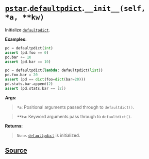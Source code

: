 # [`pstar`](./pstar.md).[`defaultpdict`](./pstar_defaultpdict.md).`__init__(self, *a, **kw)`

Initialize [`defaultpdict`](./pstar_defaultpdict.md).

**Examples:**
```python
pd = defaultpdict(int)
assert (pd.foo == 0)
pd.bar += 10
assert (pd.bar == 10)

pd = defaultpdict(lambda: defaultpdict(list))
pd.foo.bar = 20
assert (pd == dict(foo=dict(bar=20)))
pd.stats.bar.append(2)
assert (pd.stats.bar == [2])
```

**Args:**

>    **`*a`**: Positional arguments passed through to `defaultdict()`.

>    **`**kw`**: Keyword arguments pass through to `defaultdict()`.

**Returns:**

>    `None`. [`defaultpdict`](./pstar_defaultpdict.md) is initialized.



## [Source](../pstar/pstar.py#L480-L505)